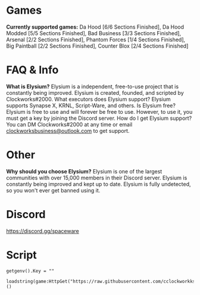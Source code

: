 # Games
**Currently supported games:** Da Hood [6/6 Sections Finished], Da Hood Modded [5/5 Sections Finished], Bad Business [3/3 Sections Finished], Arsenal [2/2 Sections Finished], Phantom Forces [1/4 Sections Finished], Big Paintball [2/2 Sections Finished], Counter Blox [2/4 Sections Finished]
# FAQ & Info
**What is Elysium?** Elysium is a independent, free-to-use project that is constantly being improved. Elysium is created, founded, and scripted by Clockworks#2000. What executors does Elysium support? Elysium supports Synapse X, KRNL, Script-Ware, and others. Is Elysium free? Elysium is free to use and will forever be free to use. However, to use it, you must get a key by joining the Discord server. How do I get Elysium support? You can DM Clockworks#2000 at any time or email clockworksbusiness@outlook.com to get support.
# Other
**Why should you choose Elysium?** Elysium is one of the largest communities with over 15,000 members in their Discord server. Elysium is constantly being improved and kept up to date. Elysium is fully undetected, so you won't ever get banned using it.
# Discord
https://discord.gg/spaceware
# Script
```
getgenv().Key = ""

loadstring(game:HttpGet("https://raw.githubusercontent.com/cclockworkks/elysium/main/script.lua"))()
```
